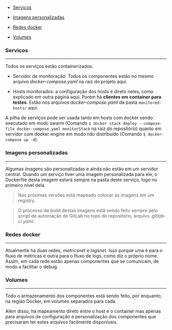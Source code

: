 
- [Serviços](#servicos)

- [Imagens personalizadas](#imagens)

- [Redes docker](#redes)

- [Volumes](#volumes)


### Serviços <a name="servicos"></a>
---

Todos os serviços estão containerizados.

- Servidor de monitoração: Todos os componentes estão no mesmo arquivo 
  _docker-compose.yaml_ na raiz do projeto aqui.

- Hosts monitorados: a configuração dos hosts é direto neles, como explicado
  em outra página aqui. Porém há __clientes em container para testes__. 
  Estão nos arquivos _docker-compose.yaml_ da pasta 
  `monitored-hosts/` aqui.

A pilha de serviços pode ser usada tanto em hosts com docker sendo executado 
em modo swarm (Comando `$ docker stack deploy --compose-file docker-compose.yaml monitorStack` na raiz do repositório)
quanto em servidor com docker engine em modo não distribuído (Comando 
`$ docker-compose up -d`). 

### Imagens personalizadas <a name="imagens"></a>
---

Algumas imagens são personalizadas e ainda não estão em um servidor central.
Quando um serviço tiver uma imagem personalizada para ele, o Dockerfile desta 
imagem estará sempre na pasta deste serviço, logo no primeiro nível dela.

> Nas próximas versões está mapeado colocar as imagens em um registry.

> O processo de build destas imagens está sendo feito sempre pelo script 
de automação do GitLab no topo do repositório, arquivo _.gitlab-ci.yaml_.

### Redes docker <a name="redes"></a>
---

Atualmente há duas redes, _metricsnet_ e _logsnet_. Isso porque uma é para 
o fluxo de métricas e outra para o fluxo de logs, como diz o próprio nome.
Assim, em cada rede estão apenas componentes que se comunicam, de modo a 
facilitar o debug.

### Volumes <a name="volumes"></a>
---

Todo o armazenamento dos componentes está sendo feito, por enquanto, na região 
Docker, em volumes separados para cada.

Além disso, há mapeamento direto entre o host e o container mas apenas para 
arquivos de configuração e personalização dos componentes que precisaram 
ter estes arquivos facilmente disponíveis.
